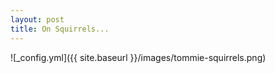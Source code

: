 ```yaml
---
layout: post
title: On Squirrels...
---
```


![_config.yml]({{ site.baseurl }}/images/tommie-squirrels.png)
